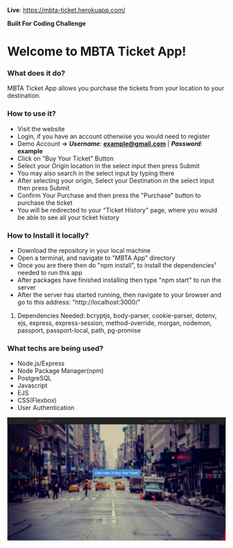 
**Live**: https://mbta-ticket.herokuapp.com/

**Built For Coding Challenge**

Welcome to MBTA Ticket App!
=====================


### What does it do?  
MBTA Ticket App allows you purchase the tickets from your location to your destination.
                                            
### How to use it?  
 - Visit the website
 - Login, if you have an account otherwise you would need to register
 - Demo Account => ***Username***: **example@gmail.com** | ***Password***: **example**
 - Click on "Buy Your Ticket" Button
 - Select your Origin location in the select input then press Submit
 - You may also search in the select input by typing there
 - After selecting your origin, Select your Destination in the select input then press Submit
 - Confirm Your Purchase and then press the "Purchase" button to purchase the ticket
 - You will be redirected to your "Ticket History" page, where you would be able to see all your ticket history

### How to Install it locally? 
 - Download the repository in your local machine
 - Open a terminal, and navigate to "MBTA App" directory
 - Once you are there then do "npm install", to install the dependencies¹ needed to run this app
 - After packages have finished installing then type "npm start" to run the server
 - After the server has started running, then navigate to your browser and go to this address: "http://localhost:3000/"

1) Dependencies Needed: bcryptjs, body-parser, cookie-parser, dotenv, ejs, express, express-session, method-override, morgan, nodemon, passport, passport-local, path, pg-promise

### What techs are being used? 
 - Node.js/Express
 - Node Package Manager(npm)
 - PostgreSQL
 - Javascript
 - EJS
 - CSS(Flexbox)
 - User Authentication
 
![alt text](https://github.com/askflow1111/MBTA-Ticket/blob/master/MBTA.png?raw=true)
